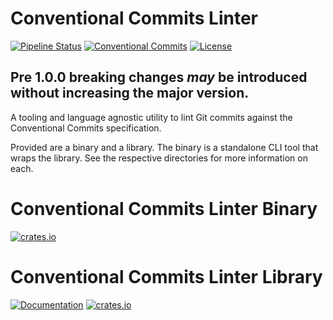 # Conventional Commits Linter
[![Pipeline Status](https://gitlab.com/DeveloperC/conventional_commits_linter/badges/master/pipeline.svg)](https://gitlab.com/DeveloperC/conventional_commits_linter/-/pipelines)
[![Conventional Commits](https://img.shields.io/badge/Conventional%20Commits-1.0.0-yellow.svg)](https://conventionalcommits.org)
[![License](https://img.shields.io/badge/License-AGPLv3-blue.svg)](https://www.gnu.org/licenses/agpl-3.0)


## Pre 1.0.0 breaking changes _may_ be introduced without increasing the major version.


A tooling and language agnostic utility to lint Git commits against the Conventional Commits specification.


Provided are a binary and a library. The binary is a standalone CLI tool that wraps the library. See the respective directories for more information on each.


# Conventional Commits Linter Binary
[![crates.io](https://img.shields.io/crates/v/conventional_commits_linter)](https://crates.io/crates/conventional_commits_linter)


# Conventional Commits Linter Library
[![Documentation](https://docs.rs/conventional_commits_linter_lib/badge.svg)](https://docs.rs/conventional_commits_linter_lib)
[![crates.io](https://img.shields.io/crates/v/conventional_commits_linter_lib)](https://crates.io/crates/conventional_commits_linter_lib)
